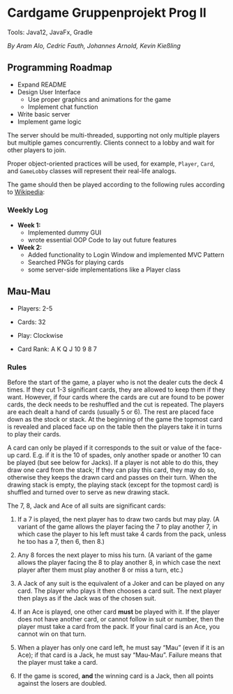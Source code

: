 # Cardgame Gruppenprojekt Prog II

Tools: Java12, JavaFx, Gradle

*By Aram Alo, Cedric Fauth, Johannes Arnold, Kevin Kießling*

## Programming Roadmap

* Expand README
* Design User Interface
    * Use proper graphics and animations for the game
    * Implement chat function
* Write basic server
* Implement game logic

The server should be multi-threaded, supporting not only multiple players but multiple games concurrently.
Clients connect to a lobby and wait for other players to join.

Proper object-oriented practices will be used, for example, `Player`, `Card`, and `GameLobby` classes will represent their real-life analogs.

The game should then be played according to the following rules according to [Wikipedia](https://en.wikipedia.org/wiki/Mau-Mau_%28card_game%29):

### Weekly Log

* **Week 1:** 
   * Implemented dummy GUI
   * wrote essential OOP Code to lay out future features
* **Week 2:**
   * Added functionality to Login Window and implemented MVC Pattern
   * Searched PNGs for playing cards
   * some server-side implementations like a Player class

## Mau-Mau

* Players: 2-5

* Cards: 32

* Play: Clockwise

* Card Rank: A K Q J 10 9 8 7

### Rules

Before the start of the game, a player who is not the dealer cuts the deck 4 times. If they cut 1-3 significant cards, they are allowed to keep them if they want. However, if four cards where the cards are cut are found to be power cards, the deck needs to be reshuffled and the cut is repeated. The players are each dealt a hand of cards (usually 5 or 6). The rest are placed face down as the stock or stack. At the beginning of the game the topmost card is revealed and placed face up on the table then the players take it in turns to play their cards.

A card can only be played if it corresponds to the suit or value of the face-up card. E.g. if it is the 10 of spades, only another spade or another 10 can be played (but see below for Jacks). If a player is not able to do this, they draw one card from the stack; If they can play this card, they may do so, otherwise they keeps the drawn card and passes on their turn. When the drawing stack is empty, the playing stack (except for the topmost card) is shuffled and turned over to serve as new drawing stack.

The 7, 8, Jack and Ace of all suits are significant cards:

1. If a 7 is played, the next player has to draw two cards but may play. (A variant of the game allows the player facing the 7 to play another 7, in which case the player to his left must take 4 cards from the pack, unless he too has a 7, then 6, then 8.)

2. Any 8 forces the next player to miss his turn. (A variant of the game allows the player facing the 8 to play another 8, in which case the next player after them must play another 8 or miss a turn, etc.)

3. A Jack of any suit is the equivalent of a Joker and can be played on any card. The player who plays it then chooses a card suit. The next player then plays as if the Jack was of the chosen suit.

4. If an Ace is played, one other card **must** be played with it. If the player does not have another card, or cannot follow in suit or number, then the player must take a card from the pack. If your final card is an Ace, you cannot win on that turn.

5. When a player has only one card left, he must say “Mau” (even if it is an Ace); if that card is a Jack, he must say “Mau-Mau”. Failure means that the player must take a card.

6. If the game is scored, **and** the winning card is a Jack, then all points against the losers are doubled.
